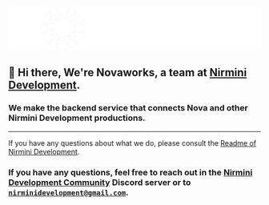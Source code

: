 ![White Nova logo next to Novaworks text](https://raw.githubusercontent.com/Novaworks-Network/.github/refs/heads/main/assets/Novaworks-Banner.png)
---
## :wave: Hi there, We're Novaworks, a team at [Nirmini Development](https://github.com/Nirmini).
### We make the backend service that connects Nova and other Nirmini Development productions.
---
If you have any questions about what we do, please consult the [Readme of Nirmini Development](https://github.com/Nirmini).

### If you have any questions, feel free to reach out in the [Nirmini Development Community](https://discord.gg/9Y7aZejzUH) Discord server or to [`nirminidevelopment@gmail.com`](mailto:nirminidevelopment@gmail.com).
